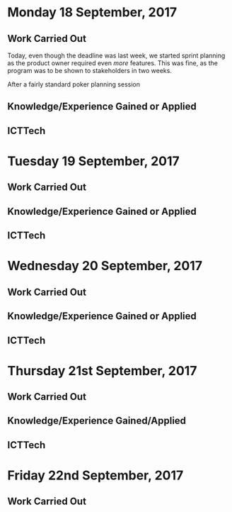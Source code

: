 # Monday 18 September, 2017

## Work Carried Out
Today, even though the deadline was last week, we started sprint planning as the product owner required even *more* features. This was fine, as the program was to be shown to stakeholders in two weeks.

After a fairly standard poker planning session

## Knowledge/Experience Gained or Applied

## ICTTech


# Tuesday 19 September, 2017


## Work Carried Out

## Knowledge/Experience Gained or Applied

## ICTTech


# Wednesday 20 September, 2017

## Work Carried Out

## Knowledge/Experience Gained or Applied

## ICTTech


# Thursday 21st September, 2017

## Work Carried Out


## Knowledge/Experience Gained/Applied

## ICTTech


# Friday 22nd September, 2017

## Work Carried Out
